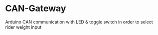 # CAN-Gateway
Arduino CAN communication with LED &amp; toggle switch in order to select rider weight input
